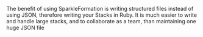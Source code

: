 The  benefit of using SparkleFormation is writing structured files instead of using JSON, therefore writing your Stacks in Ruby. It is much easier to write and handle large stacks, and to collaborate as a team, than maintaining one huge JSON file
